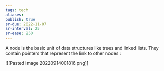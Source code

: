 ```yaml
---
tags: tech
aliases:
publish: true
sr-due: 2022-11-07
sr-interval: 25
sr-ease: 250
---
```

A node is the basic unit of data structures like trees and linked lists. 
They contain pointers that represent the link to other nodes :

![[Pasted image 20220914001816.png]]
